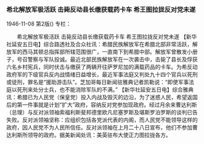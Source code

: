 ### 希北解放军极活跃  击毙反动县长缴获载药卡车  希王图拉拢反对党未遂

1946-11-08
第2版()
专栏：

　　希北解放军极活跃
    击毙反动县长缴获载药卡车
    希王图拉拢反对党未遂
    【新华社延安五日电】综合路透社及合众社讯：希腊民族解放军在希腊北部非常活跃，解放军的西马其顿总指挥部所辖范围很广，一直南下到希腊中部。解放军曾散发小册子，号召警察与军队投诚。最近北部民族解放军在一次袭击中，击毙了县长及俘获六名乡村宪兵，同时伏击与缴获了两辆开往萨罗尼加的满载药品的卡车。为希反动政府军的下级官兵反内战情绪日益增长，最近军事法庭又判处九十四个官兵以死刑或徒刑，罪名是“援助游击队”。芝加哥每日新闻驻雅典记者凯勒说：“即使军事法庭以死刑来处分士兵，也不能消除军队的不满。”
    【新华社延安五日电】综合雅典讯：希腊已为人民党（保皇党）投入内战及毁灭的边沿，为了迷惑人民，希望返国后的第一件事就是计划“扩大”政府，容纳反对党参加现政府。经过月余来曹达利斯（总理）与反对派领袖索福利斯斐邦德里欧凡尼塞罗斯及堪斯罗泊罗斯的谈判已告失败。反对派领袖坚称：应组织包括各党派代表的内阁，而人民党不能领导这样的政府，因人民党不为人民所信任。反对派领袖在上月二十八日宣布，他们不参加曹达利斯所领导的政府。据美新闻处讯：美英驻布大使正力图拉拢各方。
